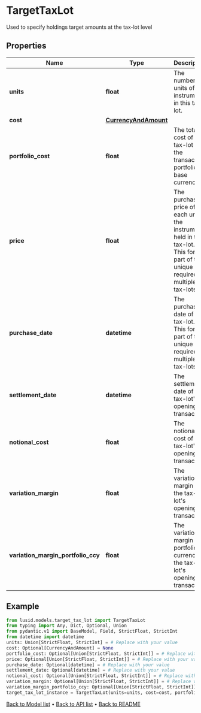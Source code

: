 # TargetTaxLot

Used to specify holdings target amounts at the tax-lot level
## Properties
Name | Type | Description | Notes
------------ | ------------- | ------------- | -------------
**units** | **float** | The number of units of the instrument in this tax-lot. | 
**cost** | [**CurrencyAndAmount**](CurrencyAndAmount.md) |  | [optional] 
**portfolio_cost** | **float** | The total cost of the tax-lot in the transaction portfolio&#39;s base currency. | [optional] 
**price** | **float** | The purchase price of each unit of the instrument held in this tax-lot. This forms part of the unique key required for multiple tax-lots. | [optional] 
**purchase_date** | **datetime** | The purchase date of this tax-lot. This forms part of the unique key required for multiple tax-lots. | [optional] 
**settlement_date** | **datetime** | The settlement date of the tax-lot&#39;s opening transaction. | [optional] 
**notional_cost** | **float** | The notional cost of the tax-lot&#39;s opening transaction. | [optional] 
**variation_margin** | **float** | The variation margin of the tax-lot&#39;s opening transaction. | [optional] 
**variation_margin_portfolio_ccy** | **float** | The variation margin in portfolio currency of the tax-lot&#39;s opening transaction. | [optional] 
## Example

```python
from lusid.models.target_tax_lot import TargetTaxLot
from typing import Any, Dict, Optional, Union
from pydantic.v1 import BaseModel, Field, StrictFloat, StrictInt
from datetime import datetime
units: Union[StrictFloat, StrictInt] = # Replace with your value
cost: Optional[CurrencyAndAmount] = None
portfolio_cost: Optional[Union[StrictFloat, StrictInt]] = # Replace with your value
price: Optional[Union[StrictFloat, StrictInt]] = # Replace with your value
purchase_date: Optional[datetime] = # Replace with your value
settlement_date: Optional[datetime] = # Replace with your value
notional_cost: Optional[Union[StrictFloat, StrictInt]] = # Replace with your value
variation_margin: Optional[Union[StrictFloat, StrictInt]] = # Replace with your value
variation_margin_portfolio_ccy: Optional[Union[StrictFloat, StrictInt]] = # Replace with your value
target_tax_lot_instance = TargetTaxLot(units=units, cost=cost, portfolio_cost=portfolio_cost, price=price, purchase_date=purchase_date, settlement_date=settlement_date, notional_cost=notional_cost, variation_margin=variation_margin, variation_margin_portfolio_ccy=variation_margin_portfolio_ccy)

```

[Back to Model list](../README.md#documentation-for-models) &#8226; [Back to API list](../README.md#documentation-for-api-endpoints) &#8226; [Back to README](../README.md)

